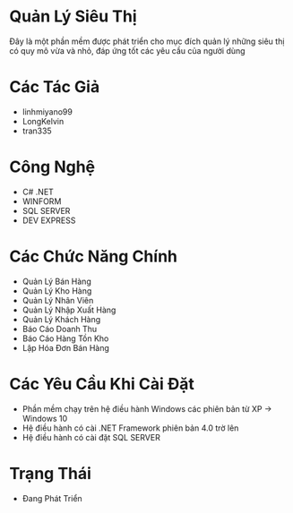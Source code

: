 # Quản Lý Siêu Thị
Đây là một phần mềm được phát triển cho mục đích quản lý những siêu thị có quy mô vừa và nhỏ, đáp ứng tốt các yêu cầu của người dùng

# Các Tác Giả
- linhmiyano99
- LongKelvin
- tran335

# Công Nghệ 
- C# .NET
- WINFORM
- SQL SERVER
- DEV EXPRESS

# Các Chức Năng Chính
- Quản Lý Bán Hàng
- Quản Lý Kho Hàng
- Quản Lý Nhân Viên
- Quản Lý Nhập Xuất Hàng
- Quản Lý Khách Hàng
- Báo Cáo Doanh Thu
- Báo Cáo Hàng Tồn Kho
- Lập Hóa Đơn Bán Hàng

# Các Yêu Cầu Khi Cài Đặt
- Phần mềm chạy trên hệ điều hành Windows các phiên bản từ XP -> Windows 10
- Hệ điều hành có cài .NET Framework phiên bản 4.0 trờ lên
- Hệ điều hành có cài đặt SQL SERVER

# Trạng Thái
- Đang Phát Triển
